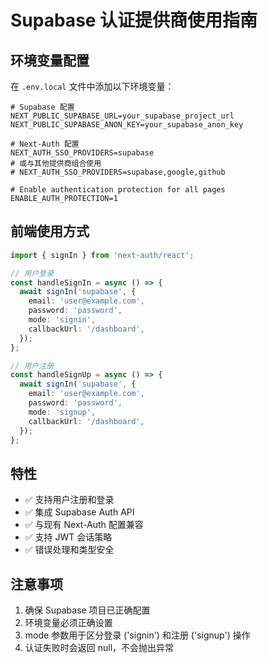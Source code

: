 # Supabase 认证提供商使用指南

## 环境变量配置

在 `.env.local` 文件中添加以下环境变量：

```env
# Supabase 配置
NEXT_PUBLIC_SUPABASE_URL=your_supabase_project_url
NEXT_PUBLIC_SUPABASE_ANON_KEY=your_supabase_anon_key

# Next-Auth 配置
NEXT_AUTH_SSO_PROVIDERS=supabase
# 或与其他提供商组合使用
# NEXT_AUTH_SSO_PROVIDERS=supabase,google,github

# Enable authentication protection for all pages
ENABLE_AUTH_PROTECTION=1
```

## 前端使用方式

```typescript
import { signIn } from 'next-auth/react';

// 用户登录
const handleSignIn = async () => {
  await signIn('supabase', {
    email: 'user@example.com',
    password: 'password',
    mode: 'signin',
    callbackUrl: '/dashboard',
  });
};

// 用户注册
const handleSignUp = async () => {
  await signIn('supabase', {
    email: 'user@example.com',
    password: 'password',
    mode: 'signup',
    callbackUrl: '/dashboard',
  });
};
```

## 特性

- ✅ 支持用户注册和登录
- ✅ 集成 Supabase Auth API
- ✅ 与现有 Next-Auth 配置兼容
- ✅ 支持 JWT 会话策略
- ✅ 错误处理和类型安全

## 注意事项

1. 确保 Supabase 项目已正确配置
2. 环境变量必须正确设置
3. mode 参数用于区分登录 ('signin') 和注册 ('signup') 操作
4. 认证失败时会返回 null，不会抛出异常
